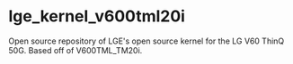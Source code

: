 # lge_kernel_v600tml20i
Open source repository of LGE's open source kernel for the LG V60 ThinQ 50G. Based off of V600TML_TM20i.
